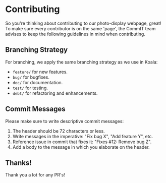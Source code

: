 # Contributing
So you're thinking about contributing to our photo-display webpage, great!
To make sure every contributor is on the same 'page', the CommIT team advises to keep the following guidelines in mind when contributing.

## Branching Strategy
For branching, we apply the same branching strategy as we use in Koala:
- `feature/` for new features.
- `bug/` for bugfixes.
- `doc/` for documentation.
- `test/` for testing.
- `debt/` for refactoring and enhancements.

## Commit Messages
Please make sure to write descriptive commit messages:
1. The header should be 72 characters or less.
2. Write messages in the imperative: "Fix bug X", "Add feature Y", etc.
3. Reference issue in commit that fixes it: "Fixes #12: Remove bug Z".
4. Add a body to the message in which you elaborate on the header.

## Thanks!
Thank you a lot for any PR's!

